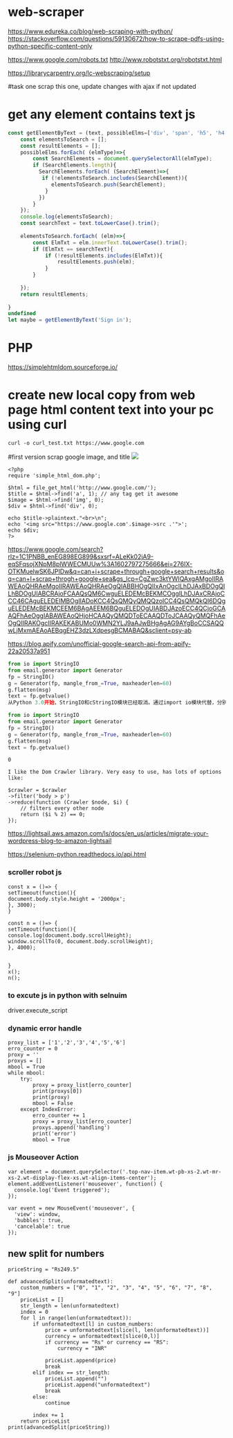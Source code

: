 # web-scraper
https://www.edureka.co/blog/web-scraping-with-python/
https://stackoverflow.com/questions/59130672/how-to-scrape-pdfs-using-python-specific-content-only

https://www.google.com/robots.txt
http://www.robotstxt.org/robotstxt.html

https://librarycarpentry.org/lc-webscraping/setup

#task one 
scrap this one, update changes with ajax if not updated


# get any element contains text js
```javascript
const getElementByText = (text, possibleElms=['div', 'span', 'h5', 'h4', 'button', 'p','h6'])=>{
    const elementsToSearch = [];
    const resultElements = [];
    possibleElms.forEach( (elmType)=>{
        const SearchElements = document.querySelectorAll(elmType);
        if (SearchElements.length){
          SearchElements.forEach( (SearchElement)=>{
           if (!elementsToSearch.includes(SearchElement)){
              elementsToSearch.push(SearchElement);
            }
          })
        }
    });
    console.log(elementsToSearch);
    const searchText = text.toLowerCase().trim();
    
    elementsToSearch.forEach( (elm)=>{
        const ElmTxt = elm.innerText.toLowerCase().trim();
        if (ElmTxt == searchText){
            if (!resultElements.includes(ElmTxt)){
                resultElements.push(elm);
            }
        }
        
    });
    return resultElements;
    
}
undefined
let maybe = getElementByText('Sign in');

```
# PHP
https://simplehtmldom.sourceforge.io/


# create new local copy from web page html content text into your pc using  curl
 ```curl -o curl_test.txt https://www.google.com```
 
#first version scrap google image, and title
<img src='top_scrap.PNG'>


```
<?php
require 'simple_html_dom.php';

$html = file_get_html('http://www.google.com/');
$title = $html->find('a', 1); // any tag get it awesome
$image = $html->find('img', 0);
$div = $html->find('div', 0);

echo $title->plaintext."<br>\n";
echo '<img src="https://www.google.com'.$image->src .'">';
echo $div;
?>
```






https://www.google.com/search?rlz=1C1PNBB_enEG898EG899&sxsrf=ALeKk02jA9-eqSFqsojXNpM8plWWECMUUw%3A1602797275666&ei=276IX-OTKMuelwSK6JPIDw&q=can+i+scrape+through+google+search+results&oq=can+I+scrap+throgh+google+sea&gs_lcp=CgZwc3ktYWIQAxgAMgoIIRAWEAoQHRAeMgoIIRAWEAoQHRAeOgQIABBHOgQIIxAnOgcILhDJAxBDOgQILhBDOgUIABCRAjoFCAAQsQM6CwguELEDEMcBEKMCOggILhDJAxCRAjoCCC46CAguELEDEIMBOgIIADoKCC4QsQMQyQMQQzoICC4QsQMQkQI6DQguELEDEMcBEKMCEEM6BAgAEEM6BQguELEDOgUIABDJAzoECC4QCjoGCAAQFhAeOggIABAWEAoQHjoHCAAQyQMQDToECAAQDToJCAAQyQMQFhAeOgQIIRAKOgcIIRAKEKABUMo0WMN2YLJ9aAJwBHgAgAG9AYgBoCCSAQQwLjMxmAEAoAEBqgEHZ3dzLXdpesgBCMABAQ&sclient=psy-ab



https://blog.apify.com/unofficial-google-search-api-from-apify-22a20537a951

```python
from io import StringIO
from email.generator import Generator
fp = StringIO()
g = Generator(fp, mangle_from_=True, maxheaderlen=60)
g.flatten(msg)
text = fp.getvalue()
从Python 3.0开始，StringIO和cStringIO模块已经取消。通过import io模块代替，分别使用io.String或io.BytesIO处理文本和数据。从Python 3邮件流文档能看到相关实现StringIO的代码为：

from io import StringIO
from email.generator import Generator
fp = StringIO()
g = Generator(fp, mangle_from_=True, maxheaderlen=60)
g.flatten(msg)
text = fp.getvalue()
```
```
0

I like the Dom Crawler library. Very easy to use, has lots of options like:

$crawler = $crawler
->filter('body > p')
->reduce(function (Crawler $node, $i) {
    // filters every other node
    return ($i % 2) == 0;
});
```
https://lightsail.aws.amazon.com/ls/docs/en_us/articles/migrate-your-wordpress-blog-to-amazon-lightsail


https://selenium-python.readthedocs.io/api.html


### scroller robot js



```
const x = ()=> {
setTimeout(function(){
document.body.style.height = '2000px';
}, 3000);
}

const n = ()=> {
setTimeout(function(){
console.log(document.body.scrollHeight);
window.scrollTo(0, document.body.scrollHeight);
}, 4000);


}
x();
n();

```
### to excute js in python with selnuim 
 driver.execute_script
 
 
### dynamic error handle

```
proxy_list = ['1','2','3','4','5','6']
erro_counter = 0
proxy = ''
proxys = []
mbool = True
while mbool:
    try:
        proxy = proxy_list[erro_counter]
        print(proxys[0])
        print(proxy)
        mbool = False
    except IndexError:
        erro_counter += 1
        proxy = proxy_list[erro_counter]
        proxys.append('handling')
        print('error')
        mbool = True
```


### js Mouseover Action

```
var element = document.querySelector('.top-nav-item.wt-pb-xs-2.wt-mr-xs-2.wt-display-flex-xs.wt-align-items-center');
element.addEventListener('mouseover', function() {
  console.log('Event triggered');
});

var event = new MouseEvent('mouseover', {
  'view': window,
  'bubbles': true,
  'cancelable': true
});

```

## new split for numbers
```
priceString = "Rs249.5"

def advancedSplit(unformatedtext):
    custom_numbers = ["0", "1", "2", "3", "4", "5", "6", "7", "8", "9"]
    priceList = []
    str_length = len(unformatedtext)
    index = 0
    for l in range(len(unformatedtext)):
        if unformatedtext[l] in custom_numbers:
            price = unformatedtext[slice(l, len(unformatedtext))]
            currency = unformatedtext[slice(0,l)]
            if currency == "Rs" or currency == "RS":
                currency = "INR"
             
            priceList.append(price)
            break
        elif index == str_length:
            priceList.append("")
            priceList.append("unformatedtext")
            break
        else:
            continue
            
        index += 1
    return priceList
print(advancedSplit(priceString))
```
